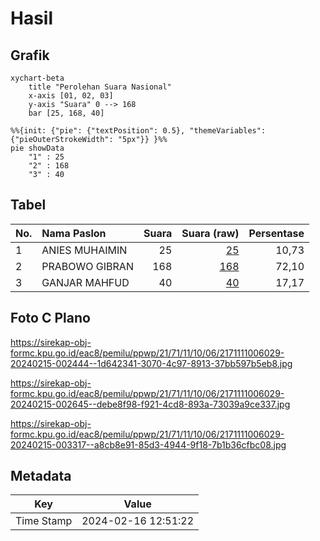# Hasil

## Grafik

```mermaid
xychart-beta
    title "Perolehan Suara Nasional"
    x-axis [01, 02, 03]
    y-axis "Suara" 0 --> 168
    bar [25, 168, 40]
```

```mermaid
%%{init: {"pie": {"textPosition": 0.5}, "themeVariables": {"pieOuterStrokeWidth": "5px"}} }%%
pie showData
    "1" : 25
    "2" : 168
    "3" : 40
```

## Tabel

| No. | Nama Paslon    | Suara | Suara (raw) | Persentase |
|:--- |:-------------- | -----:| -----------:| ----------:|
| 1   | ANIES MUHAIMIN | 25    | [25][p-1]   | 10,73      |
| 2   | PRABOWO GIBRAN | 168   | [168][p-2]  | 72,10      |
| 3   | GANJAR MAHFUD  | 40    | [40][p-3]   | 17,17      |


[p-1]: https://github.com/gigit-pemilu/pemilu-2024/blob/main/pilpres/hitung-suara/sub/21-kepulauan-riau/sub/71-kota-batam/sub/11-sagulung/sub/1006-sungai-pelunggut/sub/029-tps/sub/paslon-1.txt
[p-2]: https://github.com/gigit-pemilu/pemilu-2024/blob/main/pilpres/hitung-suara/sub/21-kepulauan-riau/sub/71-kota-batam/sub/11-sagulung/sub/1006-sungai-pelunggut/sub/029-tps/sub/paslon-2.txt
[p-3]: https://github.com/gigit-pemilu/pemilu-2024/blob/main/pilpres/hitung-suara/sub/21-kepulauan-riau/sub/71-kota-batam/sub/11-sagulung/sub/1006-sungai-pelunggut/sub/029-tps/sub/paslon-3.txt

## Foto C Plano

https://sirekap-obj-formc.kpu.go.id/eac8/pemilu/ppwp/21/71/11/10/06/2171111006029-20240215-002444--1d642341-3070-4c97-8913-37bb597b5eb8.jpg

https://sirekap-obj-formc.kpu.go.id/eac8/pemilu/ppwp/21/71/11/10/06/2171111006029-20240215-002645--debe8f98-f921-4cd8-893a-73039a9ce337.jpg

https://sirekap-obj-formc.kpu.go.id/eac8/pemilu/ppwp/21/71/11/10/06/2171111006029-20240215-003317--a8cb8e91-85d3-4944-9f18-7b1b36cfbc08.jpg


## Metadata

| Key        | Value               |
| ---------- | ------------------- |
| Time Stamp | 2024-02-16 12:51:22 |



